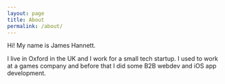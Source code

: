 ```yaml
---
layout: page
title: About
permalink: /about/
---
```


Hi! My name is James Hannett.

I live in Oxford in the UK and I work for a small tech startup. I used to work at a games company and before that I did some B2B webdev and iOS app development.